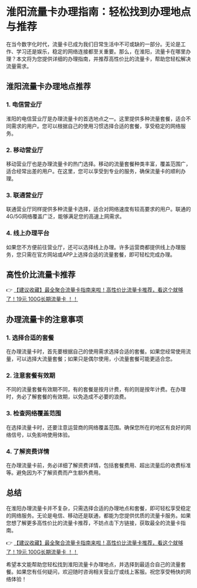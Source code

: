 # 淮阳流量卡办理指南：轻松找到办理地点与推荐

在当今数字化时代，流量卡已成为我们日常生活中不可或缺的一部分。无论是工作、学习还是娱乐，稳定的网络连接都至关重要。那么，在淮阳，流量卡在哪里办理？本文将为您提供详细的办理指南，并推荐高性价比的流量卡，帮助您轻松解决流量需求。

## 淮阳流量卡办理地点推荐

### 1. 电信营业厅
淮阳的电信营业厅是办理流量卡的首选地点之一。这里提供多种流量套餐，适合不同需求的用户。您可以根据自己的使用习惯选择合适的套餐，享受稳定的网络服务。

### 2. 移动营业厅
移动营业厅也是办理流量卡的热门选择。移动的流量套餐种类丰富，覆盖范围广，适合经常出差的用户。在这里，您可以享受到专业的服务，确保流量卡的顺利办理。

### 3. 联通营业厅
联通营业厅同样提供多种流量卡选择，适合对网络速度有较高要求的用户。联通的4G/5G网络覆盖广泛，能够满足您的高速上网需求。

### 4. 线上办理平台
如果您不方便前往营业厅，还可以选择线上办理。许多运营商都提供线上办理服务，您只需在官方网站或APP上选择合适的流量套餐，即可轻松完成办理。

## 高性价比流量卡推荐

👉 [【建议收藏】最全聚合流量卡指南来啦！高性价比流量卡推荐，看这个就够了！19元 100G长期流量卡 ！！](https://bit.ly/Liuliangka)

## 办理流量卡的注意事项

### 1. 选择合适的套餐
在办理流量卡时，首先要根据自己的使用需求选择合适的套餐。如果您经常使用流量，可以选择大流量套餐；如果只是偶尔使用，小流量套餐可能更适合您。

### 2. 注意套餐有效期
不同的流量套餐有效期不同，有的套餐是按月计费，有的则是按年计费。在办理时，务必了解套餐的有效期，以免造成不必要的浪费。

### 3. 检查网络覆盖范围
在选择流量卡时，还要注意运营商的网络覆盖范围。确保您所在的地区有良好的网络信号，以免影响使用体验。

### 4. 了解资费详情
在办理流量卡前，务必详细了解资费详情，包括套餐费用、超出流量后的收费标准等。避免因为不了解资费而产生额外费用。

## 总结

在淮阳办理流量卡并不复杂，只需选择合适的办理地点和套餐，即可轻松享受稳定的网络服务。无论是电信、移动还是联通，都能为您提供优质的流量卡服务。如果您想了解更多高性价比的流量卡推荐，不妨点击下方链接，获取最全的流量卡指南。

👉 [【建议收藏】最全聚合流量卡指南来啦！高性价比流量卡推荐，看这个就够了！19元 100G长期流量卡 ！！](https://bit.ly/Liuliangka)

希望本文能帮助您轻松找到淮阳流量卡办理地点，并选择到最适合自己的流量套餐。如果您有任何疑问，欢迎随时咨询相关营业厅或线上客服。祝您享受畅快的网络体验！